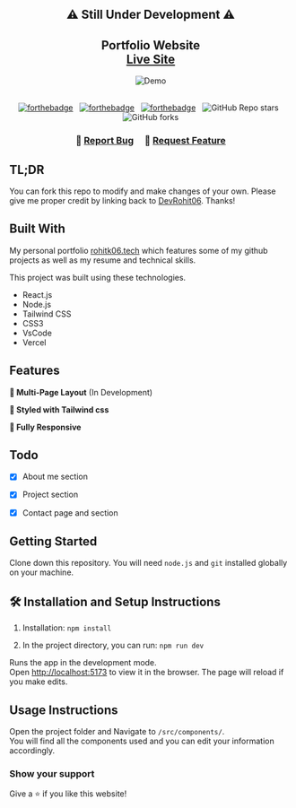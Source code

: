 <h2 align="center">⚠️ Still Under Development ⚠️</h2>


<h2 align="center">
  Portfolio Website <br/>
  <a href="https://rohitk06.vercel.app/" target="_blank">Live Site</a>
</h2>
<div align="center">
  <img  alt="Demo" src="https://i.ibb.co/Zx6pw13/Rohit-Kushwaha-Google-Chrome-29-06-2023-17-57-47.png" />
</div>

<br/>

<center>

[![forthebadge](https://forthebadge.com/images/badges/built-with-love.svg)](https://forthebadge.com) &nbsp;
[![forthebadge](https://forthebadge.com/images/badges/made-with-javascript.svg)](https://forthebadge.com) &nbsp;
[![forthebadge](https://forthebadge.com/images/badges/open-source.svg)](https://forthebadge.com) &nbsp;
![GitHub Repo stars](https://img.shields.io/github/stars/devrohit06/portfolio-website?color=red&logo=github&style=for-the-badge) &nbsp;
![GitHub forks](https://img.shields.io/github/forks/devrohit06/portfolio-website?color=red&logo=github&style=for-the-badge)

</center>

<h3 align="center">
    🔹
    <a href="https://github.com/devrohit06/portfolio-website/issues">Report Bug</a> &nbsp; &nbsp;
    🔹
    <a href="https://github.com/devrohit06/portfolio-website/issues">Request Feature</a>
</h3>

## TL;DR

You can fork this repo to modify and make changes of your own. Please give me proper credit by linking back to [DevRohit06](https://github.com/devrohit06/). Thanks!

## Built With

My personal portfolio <a href="https://rohitk06.vercel.app/" target="_blank">rohitk06.tech</a> which features some of my github projects as well as my resume and technical skills.<br/>

This project was built using these technologies.

- React.js
- Node.js
- Tailwind CSS
- CSS3
- VsCode
- Vercel

## Features

**📖 Multi-Page Layout** (In Development)

**🎨 Styled with Tailwind css**

**📱 Fully Responsive**

## Todo
- [x] About me section
- [x] Project section 
- [x] Contact page and section


## Getting Started

Clone down this repository. You will need `node.js` and `git` installed globally on your machine.

## 🛠 Installation and Setup Instructions

1. Installation: `npm install`

2. In the project directory, you can run: `npm run dev`

Runs the app in the development mode.\
Open [http://localhost:5173](http://localhost:5173) to view it in the browser.
The page will reload if you make edits.

## Usage Instructions

Open the project folder and Navigate to `/src/components/`. <br/>
You will find all the components used and you can edit your information accordingly.

### Show your support

Give a ⭐ if you like this website!
